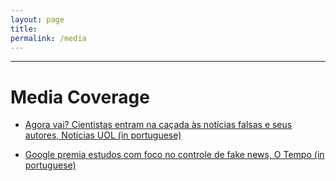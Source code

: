 ```yaml
---
layout: page
title: 
permalink: /media
---
```


---

# Media Coverage
- [Agora vai? Cientistas entram na caçada às notícias falsas e seus autores, Notícias UOL (in portuguese)][1]

- [Google premia estudos com foco no controle de fake news, O Tempo (in portuguese)][2]

[1]: https://web.archive.org/web/20190318181538/https://noticias.uol.com.br/tecnologia/noticias/redacao/2018/10/25/ficou-serio-cientistas-entram-na-briga-para-cacar-fake-news-e-seus-autores.htm

[2]: https://web.archive.org/web/20190318190702/https://www.otempo.com.br/capa/economia/google-premia-estudos-com-foco-no-controle-de-fake-news-1.2058878